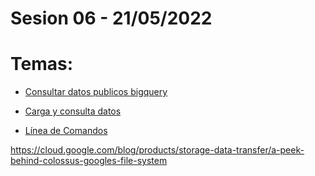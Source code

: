 # Sesion 06 - 21/05/2022

# Temas:



- [Consultar datos publicos bigquery](https://cloud.google.com/bigquery/docs/quickstarts/query-public-dataset-console)

- [Carga y consulta datos](https://cloud.google.com/bigquery/docs/quickstarts/load-data-console)

- [Línea de Comandos](https://cloud.google.com/bigquery/docs/quickstarts/load-data-bq)

https://cloud.google.com/blog/products/storage-data-transfer/a-peek-behind-colossus-googles-file-system
